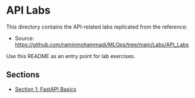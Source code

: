 # API Labs

This directory contains the API-related labs replicated from the reference:

- Source: https://github.com/raminmohammadi/MLOps/tree/main/Labs/API_Labs

Use this README as an entry point for lab exercises.

## Sections
- [Section 1: FastAPI Basics](FastAPI_Labs/README.md)

